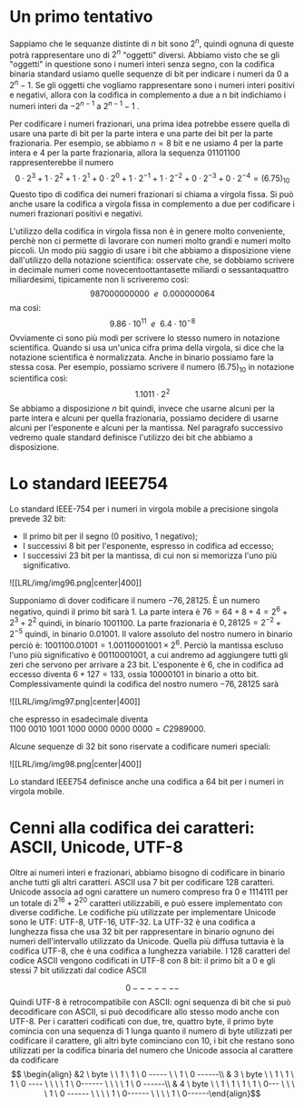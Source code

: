 # Un primo tentativo
Sappiamo che le sequanze distinte di $n$ bit sono $2^n$, quindi ognuna di queste potrà rappresentare uno di $2^n$ "oggetti" diversi.  Abbiamo visto che se gli "oggetti" in questione sono i numeri interi senza segno, con la codifica binaria standard usiamo quelle sequenze di bit per indicare i numeri da 0 a $2^{n}-1$. Se gli oggetti che vogliamo rappresentare sono i numeri interi positivi e negativi, allora con la codifica in complemento a due a n bit indichiamo i numeri interi da $-2^{n-1}$ a $2^{n-1}-1$ .

Per codificare i numeri frazionari, una prima idea potrebbe essere quella di usare una parte di bit per la parte intera e una parte dei bit per la parte frazionaria. Per esempio, se abbiamo $n=8$ bit e ne usiamo 4 per la parte intera e 4 per la parte frazionaria, allora la sequenza $01101100$ rappresenterebbe il numero
$$0\cdot2^{3}+ 1 \cdot 2^{2}+ 1 \cdot 2^{1}+ 0 \cdot 2^{0}+ 1 \cdot 2^{-1} + 1 \cdot 2^{-2}+ 0 \cdot 2^{-3}+ 0 \cdot 2^{-4}= (6.75)_{10}$$
Questo tipo di codifica dei numeri frazionari si chiama a virgola fissa.
Si può anche usare la codifica a virgola fissa in complemento a due per codificare i numeri frazionari positivi e negativi.

L'utilizzo della codifica in virgola fissa non è in genere molto conveniente, perchè non ci permette di lavorare con numeri molto grandi e numeri molto piccoli.
Un modo più saggio di usare i bit che abbiamo a disposizione viene dall'utilizzo della notazione scientifica: osservate che, se dobbiamo scrivere in decimale numeri come novecentoottantasette miliardi o sessantaquattro miliardesimi, tipicamente non li scriveremo così: $$987000000000 \ \ e \ \ 0.000000064$$
ma così:$$9.86 \cdot 10^{11} \ \ e \ \ 6.4 \cdot 10^{-8}$$ Ovviamente ci sono più modi per scrivere lo stesso numero in notazione scientifica. Quando si usa un'unica cifra prima della virgola, si dice che la notazione scientifica è normalizzata. 
Anche in binario possiamo fare la stessa cosa. Per esempio, possiamo scrivere il numero $(6.75)_{10}$ in notazione scientifica così: $$1.1011 \cdot 2^2$$ Se abbiamo a disposizione $n$ bit quindi, invece che usarne alcuni per la parte intera e alcuni per quella frazionaria, possiamo decidere di usarne alcuni per l'esponente e alcuni per la mantissa.
Nel paragrafo successivo vedremo quale standard definisce l'utilizzo dei bit che abbiamo a disposizione.

# Lo standard IEEE754
Lo standard IEEE-754 per i numeri in virgola mobile a precisione singola prevede 32 bit:
- Il primo bit per il segno (0 positivo, 1 negativo);
- I successivi 8 bit per l'esponente, espresso in codifica ad eccesso;
- I successivi 23 bit per la mantissa, di cui non si memorizza l'uno più significativo.

![[LRL/img/img96.png|center|400]]

Supponiamo di dover codificare il numero $-76,28125$. È un numero negativo, quindi il primo bit sarà $1$. La parte intera è $76 = 64+8+4= 2^{6}+2^{3}+2^2$ quindi, in binario $1001100$. La parte frazionaria è $0,28125 = 2^{-2}+2^{-5}$ quindi, in binario $0.01001$. Il valore assoluto del nostro numero in binario perciò è: $1001100.01001 = 1.00110001001 \times 2^6$. Perciò la mantissa escluso l'uno più significativo è $00110001001$, a cui andremo ad aggiungere tutti gli zeri che servono per arrivare a 23 bit. L'esponente è 6, che in codifica ad eccesso diventa $6+127 = 133$, ossia $10000101$ in binario a otto bit.
Complessivamente quindi la codifica del nostro numero $-76,28125$ sarà

![[LRL/img/img97.png|center|400]]

che espresso in esadecimale diventa $1100 \ 0010 \ 1001 \ 1000 \ 0000 \ 0000 \ 0000 = C2989000$. 

Alcune sequenze di 32 bit sono riservate a codificare numeri speciali:

![[LRL/img/img98.png|center|400]]

Lo standard IEEE754 definisce anche una codifica a 64 bit per i numeri in virgola mobile.

# Cenni alla codifica dei caratteri: ASCII, Unicode, UTF-8
Oltre ai numeri interi e frazionari, abbiamo bisogno di codificare in binario anche tutti gli altri caratteri. ASCII usa 7 bit per codificare 128 caratteri. 
Unicode associa ad ogni carattere un numero compreso fra $0$ e $1114111$ per un totale di $2^{16}+2^{20}$ caratteri utilizzabili, e può essere implementato con diverse codifiche.
Le codifiche più utilizzate per implementare Unicode sono le UTF: UTF-8, UTF-16, UTF-32. La UTF-32 è una codifica a lunghezza fissa che usa 32 bit per rappresentare in binario ognuno dei numeri dell'intervallo utilizzato da Unicode. 
Quella più diffusa tuttavia è la codifica UTF-8, che è una codifica  a lunghezza variabile. I 128 caratteri del codice ASCII vengono codificati in UTF-8 con 8 bit: il primo bit a 0 e gli stessi 7 bit utilizzati dal codice ASCII 

$$0-------$$ 
Quindi UTF-8 è retrocompatibile con ASCII: ogni sequenza di bit che si può decodificare con ASCII, si può decodificare allo stesso modo anche con UTF-8. Per i caratteri codificati con due, tre, quattro byte, il primo byte comincia  con una sequenza di $1$ lunga quanto il numero di byte utilizzati per codificare il carattere, gli altri byte cominciano con $10$, i bit che restano sono utilizzati per la codifica binaria del numero che Unicode associa al carattere da codificare 
$$ \begin{align} &2 \ byte \ \ 1 \ 1 \ 0 ----- \ \ 1 \ 0 ------\\ 
& 3 \ byte \ \ 1 \ 1 \ 1 \ 0 ---- \ \ \ \  1 \ 0------  \ \ \ \ 1 \ 0 ------\\ 
& 4 \ byte \ \ 1 \ 1 \ 1 \ 1 \ 0--- \ \ \ \ 1 \ 0 ------ \ \ \ \ 1 \ 0------ \ \ \ \ 1 \ 0------\end{align}$$
